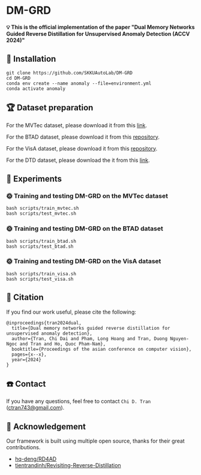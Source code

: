 # DM-GRD

**💡 This is the official implementation of the paper "Dual Memory Networks Guided Reverse Distillation for Unsupervised Anomaly Detection (ACCV 2024)"**  

## 🔧 Installation
```
git clone https://github.com/SKKUAutoLab/DM-GRD
cd DM-GRD
conda env create --name anomaly --file=environment.yml
conda activate anomaly
```

## 🏆 Dataset preparation
For the MVTec dataset, please download it from this [link](https://www.mvtec.com/company/research/datasets/mvtec-ad).

For the BTAD dataset, please download it from this [repository](https://github.com/pankajmishra000/VT-ADL).

For the VisA dataset, please download it from this [repository](https://github.com/amazon-science/spot-diff).

For the DTD dataset, please download the it from this [link](https://www.robots.ox.ac.uk/~vgg/data/dtd/).

## 🚀 Experiments
### 🌞 Training and testing DM-GRD on the MVTec dataset
```shell
bash scripts/train_mvtec.sh
bash scripts/test_mvtec.sh
```

### 🌞 Training and testing DM-GRD on the BTAD dataset
```shell
bash scripts/train_btad.sh
bash scripts/test_btad.sh
```

### 🌞 Training and testing DM-GRD on the VisA dataset
```shell
bash scripts/train_visa.sh
bash scripts/test_visa.sh
```

## 🔗 Citation
If you find our work useful, please cite the following:
```
@inproceedings{tran2024dual,
  title={Dual memory networks guided reverse distillation for unsupervised anomaly detection},
  author={Tran, Chi Dai and Pham, Long Hoang and Tran, Duong Nguyen-Ngoc and Tran and Ho, Quoc Pham-Nam},
  booktitle={Proceedings of the asian conference on computer vision},
  pages={x--x},
  year={2024}
}
```

## ☎️ Contact
If you have any questions, feel free to contact `Chi D. Tran` ([ctran743@gmail.com](ctran743@gmail.com)).

## 🙏 Acknowledgement
Our framework is built using multiple open source, thanks for their great contributions.
<!--ts-->
* [hq-deng/RD4AD](https://github.com/hq-deng/RD4AD)
* [tientrandinh/Revisiting-Reverse-Distillation](https://github.com/tientrandinh/Revisiting-Reverse-Distillation)
<!--te-->